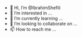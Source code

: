 - 👋 Hi, I’m @IbrahimShefili
- 👀 I’m interested in ...
- 🌱 I’m currently learning ...
- 💞️ I’m looking to collaborate on ...
- 📫 How to reach me ...

<!---
IbrahimShefili/IbrahimShefili is a ✨ special ✨ repository because its `README.md` (this file) appears on your GitHub profile.
You can click the Preview link to take a look at your changes.
--->
